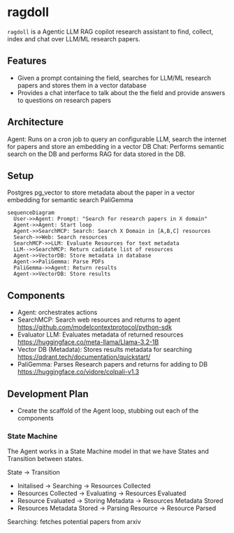 # ragdoll

`ragdoll` is a Agentic LLM RAG copilot research assistant to find, collect, index and chat over LLM/ML research papers.

## Features

- Given a prompt containing the field, searches for LLM/ML research papers and stores them in a vector database
- Provides a chat interface to talk about the the field and provide answers to questions on research papers

## Architecture 

Agent: Runs on a cron job to query an configurable LLM, search the internet for papers and store an embedding in a vector DB
Chat: Performs semantic search on the DB and performs RAG for data stored in the DB. 

## Setup

Postgres pg_vector to store metadata about the paper in a vector embedding for semantic search
PaliGemma

```mermaid
sequenceDiagram
  User->>Agent: Prompt: "Search for research papers in X domain"
  Agent->>Agent: Start loop
  Agent->>SearchMCP: Search: Search X Domain in [A,B,C] resources
  Search->>Web: Search resources
  SearchMCP->>LLM: Evaluate Resources for text metadata
  LLM-->>SearchMCP: Return cadidate list of resources
  Agent->>VectorDB: Store metadata in database
  Agent->>PaliGemma: Parse PDFs
  PaliGemma->>Agent: Return results
  Agent->>VectorDB: Store results
```

## Components

- Agent: orchestrates actions
- SearchMCP: Search web resources and returns to agent https://github.com/modelcontextprotocol/python-sdk
- Evaluator LLM: Evaluates metadata of returned resources https://huggingface.co/meta-llama/Llama-3.2-1B
- Vector DB (Metadata): Stores results metadata for searching https://qdrant.tech/documentation/quickstart/
- PaliGemma: Parses Research papers and returns for adding to DB https://huggingface.co/vidore/colpali-v1.3

## Development Plan

- Create the scaffold of the Agent loop, stubbing out each of the components


### State Machine
The Agent works in a State Machine model in that we have States and Transition between states. 

State -> Transition
- Initalised -> Searching -> Resources Collected
- Resources Collected -> Evaluating -> Resources Evaluated
- Resource Evaluated -> Storing Metadata -> Resources Metadata Stored
- Resources Metadata Stored -> Parsing Resource -> Resource Parsed

Searching: fetches potential papers from arxiv

